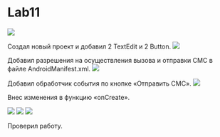 # Lab11
<img src="/lab11screenshots/1.png"></img>

Создал новый проект и добавил 2 TextEdit и 2 Button.
<img src="lab11screenshots/2.png"></img>

Добавил разрешения на осуществления вызова и отправки СМС в файле AndroidManifest.xml.
<img src="lab11screenshots/3.png"></img>

Добавил обработчик события по кнопке «Отправить СМС».
<img src="lab11screenshots/4.bmp"></img>

Внес изменения в функцию «onCreate».

<img src="lab11screenshots/5f.jpg"></img>
<img src="lab11screenshots/6f.jpg"></img>
<img src="lab11screenshots/7f.jpg"></img>

Проверил работу.
